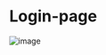 # Login-page
![image](https://github.com/Codstroke/Login-page/assets/125185929/61fb5f65-0039-4a10-a43a-fc0543d33229)
